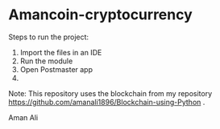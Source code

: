 # Amancoin-cryptocurrency

Steps to run the project:
1) Import the files in an IDE
2) Run the module
3) Open Postmaster app
4) 




Note: This repository uses the blockchain from my repository https://github.com/amanali1896/Blockchain-using-Python . 


Aman Ali
